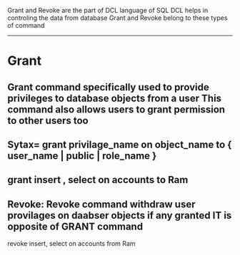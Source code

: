Grant and Revoke are the part of DCL language of SQL 
DCL helps in controling the data from database 
Grant and Revoke belong to these types of  command 

--------------------------------------

# Grant 
Grant command specifically used to provide privileges to database 
objects from a user 
This command also allows users to grant permission to other users too 
--------------------------
Sytax=
grant privilage_name on object_name 
to { user_name | public | role_name } 
---------------------------

grant insert , 
select on accounts to Ram
------------------------------
Revoke:
Revoke command withdraw user provilages on daabser objects if 
any granted 
IT is opposite of GRANT command 
----------------------
revoke insert, 
select on accounts from Ram 






